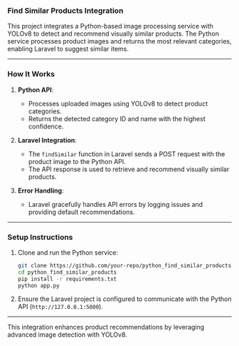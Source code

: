 ### **Find Similar Products Integration**

This project integrates a Python-based image processing service with YOLOv8 to detect and recommend visually similar products. The Python service processes product images and returns the most relevant categories, enabling Laravel to suggest similar items.

---

### **How It Works**

1. **Python API**:
   - Processes uploaded images using YOLOv8 to detect product categories.
   - Returns the detected category ID and name with the highest confidence.

2. **Laravel Integration**:
   - The `findSimilar` function in Laravel sends a POST request with the product image to the Python API.
   - The API response is used to retrieve and recommend visually similar products.

3. **Error Handling**:
   - Laravel gracefully handles API errors by logging issues and providing default recommendations.

---

### **Setup Instructions**

1. Clone and run the Python service:
   ```bash
   git clone https://github.com/your-repo/python_find_similar_products.git
   cd python_find_similar_products
   pip install -r requirements.txt
   python app.py
   ```

2. Ensure the Laravel project is configured to communicate with the Python API (`http://127.0.0.1:5000`).

---

This integration enhances product recommendations by leveraging advanced image detection with YOLOv8.
